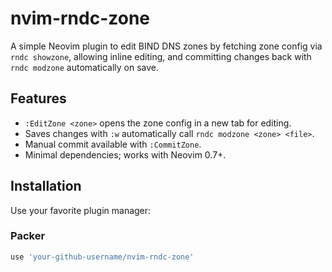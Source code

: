 # nvim-rndc-zone

A simple Neovim plugin to edit BIND DNS zones by fetching zone config via `rndc showzone`,
allowing inline editing, and committing changes back with `rndc modzone` automatically on save.

## Features

- `:EditZone <zone>` opens the zone config in a new tab for editing.
- Saves changes with `:w` automatically call `rndc modzone <zone> <file>`.
- Manual commit available with `:CommitZone`.
- Minimal dependencies; works with Neovim 0.7+.

## Installation

Use your favorite plugin manager:

### Packer

```lua
use 'your-github-username/nvim-rndc-zone'


